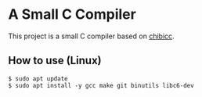# A Small C Compiler
This project is a small C compiler based on [chibicc](https://github.com/rui314/chibicc). 

## How to use (Linux)
~~~
$ sudo apt update
$ sudo apt install -y gcc make git binutils libc6-dev
~~~